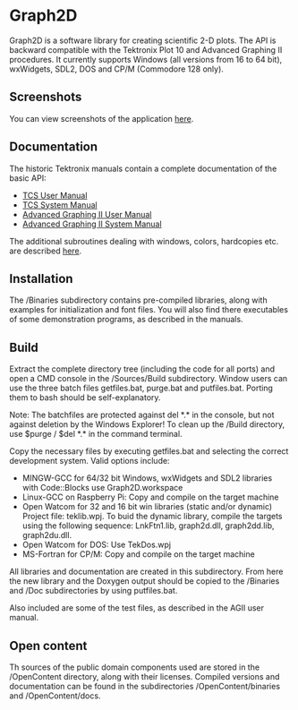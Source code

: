# Graph2D

Graph2D is a software library for creating scientific 2-D plots. The API is backward compatible with the Tektronix Plot 10 and Advanced Graphing II procedures. It currently supports Windows (all versions from 16 to 64 bit), wxWidgets, SDL2, DOS and CP/M (Commodore 128 only).

## Screenshots

You can view screenshots of the application [here](./Doc/Screenshots).

## Documentation

The historic Tektronix manuals contain a complete documentation of the basic API:

* [TCS User Manual](https://archive.org/details/bitsavers_tektronixp0TerminalControlSystem4010UsersManualApr_5470592)
* [TCS System Manual](https://archive.org/details/bitsavers_tektronixp01PLOT10TerminalControlSystemSystemManua_5952860)
* [Advanced Graphing II User Manual](https://archive.org/details/bitsavers_tektronixp0AdvancedGraphingIIUsersManualFeb82_5136332)
* [Advanced Graphing II System Manual](https://archive.org/details/bitsavers_tektronixp02PLOT10AdvancedGraphingIISystemManual19_7978638)

The additional subroutines dealing with windows, colors, hardcopies etc. are described [here](./Doc/API.md). 

## Installation

The /Binaries subdirectory contains pre-compiled libraries, along with examples for initialization and font files. You will also find there executables of some demonstration programs, as described in the manuals.

## Build

Extract the complete directory tree (including the code for all ports) and open a CMD console in the /Sources/Build subdirectory. Window users can use the three batch files getfiles.bat, purge.bat and putfiles.bat. Porting them to bash should be self-explanatory.

Note: The batchfiles are protected against del \*.\* in the console, but not against deletion by the Windows Explorer! To clean up the /Build directory, use  $purge / $del \*.\* in the command terminal. 

Copy the necessary files by executing getfiles.bat and selecting the correct development system. Valid options include:

-	MINGW-GCC for 64/32 bit Windows, wxWidgets and SDL2 libraries  
with Code::Blocks use Graph2D.workspace
-	Linux-GCC on Raspberry Pi: Copy and compile on the target machine
-	Open Watcom for 32 and 16 bit win libraries (static and/or dynamic)  
Project file: teklib.wpj. To buid the dynamic library, compile the targets using the following sequence: LnkFtn1.lib, graph2d.dll, graph2dd.lib, graph2du.dll.
-	Open Watcom for DOS: Use TekDos.wpj
-	MS-Fortran for CP/M: Copy and compile on the target machine

All libraries and documentation are created in this subdirectory. From here the new library and the Doxygen output should be copied to the /Binaries and /Doc subdirectories by using putfiles.bat.

Also included are some of the test files, as described in the AGII user manual.



## Open content

Th sources of the public domain components used are stored in the /OpenContent directory, along with their licenses. Compiled versions and documentation can be found in the subdirectories /OpenContent/binaries and /OpenContent/docs.
